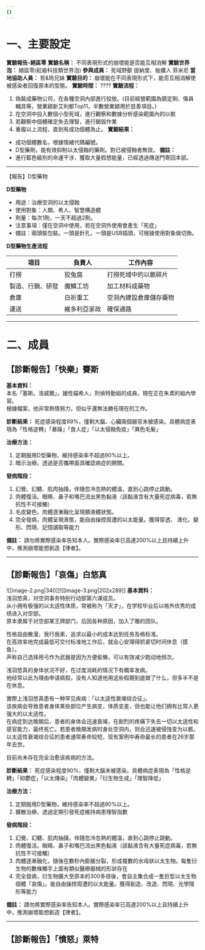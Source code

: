 ```yaml
---
{}
---
```


# 一、主要設定
**實驗報告-絕區零**
**實驗名稱：** 不同表現形式的崩壞能是否能互相消解
**實驗世界泡：** 絕區零(紅級科技類世界泡)
**參與成員：** 死域野獸 提納里、骷髏人 菲米尼
**當地協助人員：** 哲&玲兄妹
**實驗目的：** 崩壞能在不同表現形式下，能否互相消解使被感染者回復原本的型態。
**實驗時間：** ????
**實驗流程：**
1. 偽裝成藥物公司，在各種空洞內部進行投放。(目前經營範圍為鎮定劑、傷員輔具等，營業額新艾利都Top11，半數營業額用於慈善項目。)
2. 在空洞中投入數個小型死域，進行觀察和數據分析感染範圍內的以骸
3. 若觀察中個體確定失去理智，進行銷毀作業
4. 重複以上流程，直到有成功個體為止。
**實驗結果：**
- 成功個體數名，根據情緒代碼編號。
- D型藥劑，能有效抑制以太侵蝕的藥劑。對已被侵蝕者無效。
**備註：**
- 進行藍色級別的命運干涉，獲取大量假想能量，已經透過傳送門寄回本部。

---

【報告】D型藥物

**D型藥物**
- 用途：治療空洞的以太侵蝕
- 使用對象：人類、希人、智慧構造體
- 劑量：每次1劑，一天不超過2劑。
- 注意事項：僅在空洞中使用，若在空洞外使用會產生「死症」
- 備註：兩頭裝包裝。一頭是針孔，一頭是USB插頭，可根據使用對象做切換。

**D型藥物生產流程**

| 項目       | 負責人    | 工作內容        |
| -------- | ------ | ----------- |
| 打撈       | 狡兔窩    | 打撈死域中的以骸碎片  |
| 製造、行銷、研發 | 魔鱗工坊   | 加工材料成藥物     |
| 倉庫       | 白祈重工   | 空洞內建設倉庫儲存藥物 |
| 運送       | 維多利亞家政 | 確保通路        |

---
# 二、成員

## 【診斷報告】「快樂」賽斯

**基本資料：**  
本名「塞斯。洛威爾」，雄性貓希人，刑偵特勤組的成員，現在正在朱鳶的組內學習。  
根據檔案，他非常熱情努力，但似乎還無法勝任現在的工作。  

**診斷結果：** 死症感染程度89%，僅剩大腦、心臟兩個器官未被感染。具體病症表現為「性格逆轉」「暴躁」「食人症」「以太侵蝕免疫」「異色毛髮」

**治療方法：**
1. 定期服用D型藥物，維持感染率不超過90%以上。
2. 暗示治療。透過是否攜帶面具確認病症的開關。

**發病階段：**
1. 幻覺、幻聽、肌肉抽搐，伴隨忽冷忽熱的體溫，直到心跳停止跳動。
2. 肉體復活。眼睛、鼻子和嘴巴流出黑色黏液（該黏液含有大量死症病毒，若無抗性不可接觸）
3. 毛皮變色，肉體逐漸融化呈現類液體狀態。
4. 完全發病，肉體呈現液態，能自由操控周遭的以太能量。獲得穿透、 液化、變形、閃現、記憶讀取等能力

**備註：** 請勿將實際感染率告知本人。實際感染率已高達200%以上且持續上升中，推測崩壞能想創造【律者】。

---
## 【診斷報告】「哀傷」白悠真
![[image-2.png|340]]![[image-3.png|202x289]]
**基本資料：**  
浅羽悠真，对空洞事务特别行动部第六课成员。  
从小拥有极强的以太适性体质，常被称为「天才」，在学校毕业后以格外优秀的成绩进入对空部。  
原本隶属于对空部某王牌部门，后因各种原因，加入了雅的团队。  
  
性格自由散漫，我行我素，追求以最小的成本达到任务及格标准。  
在高效率地完成最低可交付标准地工作后，就会心安理得抓紧切时间休息（摸鱼）。  
声称自己选择用弓作为武器是因为方便偷懒，可以有效减少跑动地频次。  
  
浅羽悠真的身体状况不好，在过度消耗的情况下有概率发病。  
他经常以此为理由申请病假，没有人知道他用这些假期到底做了什么，但多半不是在休息。

實際上浅羽悠真患有一种罕见疾病：「以太适性衰竭综合征」。  
该疾病会导致患者身体某些部位产生病变，体质变差，但也能让他们拥有比常人更强大的以太适性。  
在病症到达晚期后，患者的身体会迅速衰竭，在剧烈的疼痛下失去一切以太适性和感官能力，最终死亡。若患者晚期发病时身处空洞内，则会迅速被侵蚀变为以骸。  
以太适性衰竭综合征的患者通常寿命较短，现有案例中寿命最长的患者在26岁那年去世。  

目前尚未存在完全治愈该疾病的方法。

**診斷結果：** 死症感染程度90%，僅剩大腦未被感染。具體病症表現為「性格逆轉」「抑鬱症」「以太傳染」「肉體變異」「衍生物生成」「理智降低」

**治療方法：**
1. 定期服用D型藥物，維持感染率不超過90%以上。
2. 擴散治療，透過定期引發死症維持病患理智指數

**發病階段：**
1. 幻覺、幻聽、肌肉抽搐，伴隨忽冷忽熱的體溫，直到心跳停止跳動。
2. 肉體復活。眼睛、鼻子和嘴巴流出黑色黏液（該黏液含有大量死症病毒，若無抗性不可接觸）
3. 肉體逐漸融化，隨後在數秒內膨脹分裂，形成複數的水母狀以太生物。每隻衍生物的數條觸手上面有類似醫療器械的形狀存在
4. 完全發病，衍生物擴大至原本的300多倍後，會自主集合成一隻巨型以太生物個體「哀傷」。能自由操控周遭的以太能量。獲得創造、改造、閃現、光學隱形等能力

**備註：** 請勿將實際感染率告知本人。實際感染率已高達200%以上且持續上升中，推測崩壞能想創造【律者】。

---

## 【診斷報告】「憤怒」萊特

